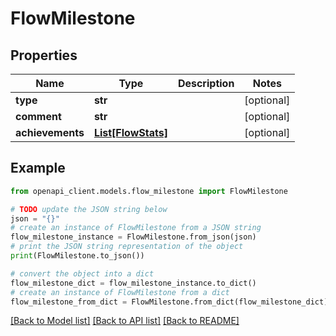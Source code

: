 # FlowMilestone


## Properties

Name | Type | Description | Notes
------------ | ------------- | ------------- | -------------
**type** | **str** |  | [optional] 
**comment** | **str** |  | [optional] 
**achievements** | [**List[FlowStats]**](FlowStats.md) |  | [optional] 

## Example

```python
from openapi_client.models.flow_milestone import FlowMilestone

# TODO update the JSON string below
json = "{}"
# create an instance of FlowMilestone from a JSON string
flow_milestone_instance = FlowMilestone.from_json(json)
# print the JSON string representation of the object
print(FlowMilestone.to_json())

# convert the object into a dict
flow_milestone_dict = flow_milestone_instance.to_dict()
# create an instance of FlowMilestone from a dict
flow_milestone_from_dict = FlowMilestone.from_dict(flow_milestone_dict)
```
[[Back to Model list]](../README.md#documentation-for-models) [[Back to API list]](../README.md#documentation-for-api-endpoints) [[Back to README]](../README.md)


